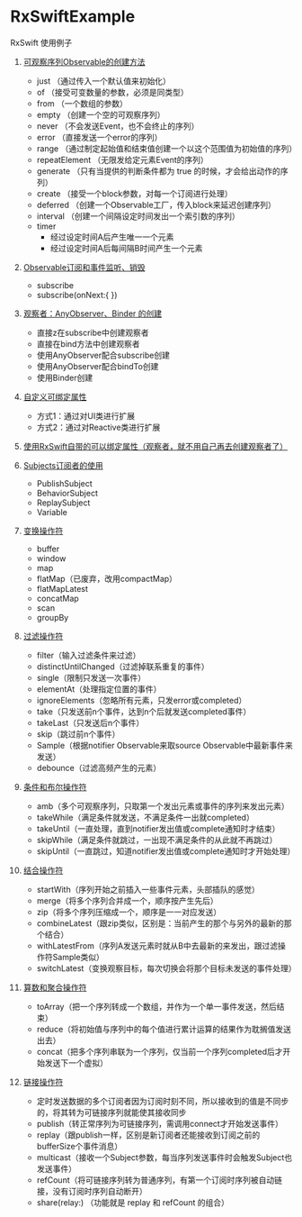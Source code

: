 # RxSwiftExample
RxSwift 使用例子

1. [可观察序列Observable的创建方法](https://github.com/Lorwy/RxSwiftExample/blob/master/RxSwift01/RxSwift01/RxSwift_%E5%8F%AF%E8%A7%82%E5%AF%9F%E5%BA%8F%E5%88%97Obervable%E7%9A%84%E5%88%9B%E5%BB%BA.playground/Contents.swift)
   - just （通过传入一个默认值来初始化）
   - of （接受可变数量的参数，必须是同类型）
   - from （一个数组的参数）
   - empty （创建一个空的可观察序列）
   - never （不会发送Event，也不会终止的序列）
   - error （直接发送一个error的序列）
   - range （通过制定起始值和结束值创建一个以这个范围值为初始值的序列）
   - repeatElement （无限发给定元素Event的序列）
   - generate （只有当提供的判断条件都为 true 的时候，才会给出动作的序列）
   - create （接受一个block参数，对每一个订阅进行处理）
   - deferred （创建一个Observable工厂，传入block来延迟创建序列）
   - interval （创建一个间隔设定时间发出一个索引数的序列）
   - timer 
      - 经过设定时间A后产生唯一一个元素
      - 经过设定时间A后每间隔B时间产生一个元素

2. [Observable订阅和事件监听、销毁](https://github.com/Lorwy/RxSwiftExample/blob/master/RxSwift01/RxSwift01/RxSwfit_Observable.playground/Contents.swift)
   - subscribe
   - subscribe(onNext:{ })

3. [观察者：AnyObserver、Binder 的创建](https://github.com/Lorwy/RxSwiftExample/blob/master/RxSwift01/RxSwift01/RxSwift_Observer.playground/Contents.swift)
   - 直接z在subscribe中创建观察者
   - 直接在bind方法中创建观察者
   - 使用AnyObserver配合subscribe创建
   - 使用AnyObserver配合bindTo创建
   - 使用Binder创建

4. [自定义可绑定属性](https://github.com/Lorwy/RxSwiftExample/blob/master/RxSwift01/RxSwift01/ViewController1.swift)
   - 方式1：通过对UI类进行扩展
   - 方式2：通过对Reactive类进行扩展

5. [使用RxSwift自带的可以绑定属性（观察者，就不用自己再去创建观察者了）](https://github.com/Lorwy/RxSwiftExample/blob/master/RxSwift01/RxSwift01/ViewController1.swift)

6. [Subjects订阅者的使用](https://github.com/Lorwy/RxSwiftExample/blob/master/RxSwift01/RxSwift01/RxSwift_Subjects.playground/Contents.swift)
   - PublishSubject
   - BehaviorSubject
   - ReplaySubject
   - Variable

7. [变换操作符](https://github.com/Lorwy/RxSwiftExample/blob/master/RxSwift01/RxSwift01/RxSwift_%E5%8F%98%E6%8D%A2%E6%93%8D%E4%BD%9C%E7%AC%A6.playground/Contents.swift)
   - buffer
   - window
   - map
   - flatMap（已废弃，改用compactMap）
   - flatMapLatest
   - concatMap
   - scan
   - groupBy

8. [过滤操作符](https://github.com/Lorwy/RxSwiftExample/blob/master/RxSwift01/RxSwift01/RxSwift_%E8%BF%87%E6%BB%A4%E6%93%8D%E4%BD%9C%E7%AC%A6.playground/Contents.swift)
   - filter（输入过滤条件来过滤）
   - distinctUntilChanged（过滤掉联系重复的事件）
   - single（限制只发送一次事件）
   - elementAt（处理指定位置的事件）
   - ignoreElements（忽略所有元素，只发error或completed）
   - take（只发送前n个事件，达到n个后就发送completed事件）
   - takeLast（只发送后n个事件）
   - skip（跳过前n个事件）
   - Sample（根据notifier Observable来取source Observable中最新事件来发送）
   - debounce（过滤高频产生的元素）

9. [条件和布尔操作符](https://github.com/Lorwy/RxSwiftExample/blob/master/RxSwift01/RxSwift01/RxSwift_%E6%9D%A1%E4%BB%B6%E5%92%8C%E5%B8%83%E5%B0%94%E6%93%8D%E4%BD%9C%E7%AC%A6.playground/Contents.swift)
   - amb（多个可观察序列，只取第一个发出元素或事件的序列来发出元素）
   - takeWhile（满足条件就发送，不满足条件一出就completed）
   - takeUntil（一直处理，直到notifier发出值或complete通知时才结束）
   - skipWhile（满足条件就跳过，一出现不满足条件的从此就不再跳过）
   - skipUntil（一直跳过，知道notifier发出值或complete通知时才开始处理）

10. [结合操作符](https://github.com/Lorwy/RxSwiftExample/blob/master/RxSwift01/RxSwift01/RxSwift_%E7%BB%93%E5%90%88%E6%93%8D%E4%BD%9C%E7%AC%A6.playground/Contents.swift)
    - startWith（序列开始之前插入一些事件元素，头部插队的感觉）
    - merge（将多个序列合并成一个，顺序按产生先后）
    - zip（将多个序列压缩成一个，顺序是一一对应发送）
    - combineLatest（跟zip类似，区别是：当前产生的那个与另外的最新的那个结合）
    - withLatestFrom（序列A发送元素时就从B中去最新的来发出，跟过滤操作符Sample类似）
    - switchLatest（变换观察目标，每次切换会将那个目标未发送的事件处理）

11. [算数和聚合操作符](https://github.com/Lorwy/RxSwiftExample/blob/master/RxSwift01/RxSwift01/RxSwift_%E7%AE%97%E6%95%B0%E5%92%8C%E8%81%9A%E5%90%88%E6%93%8D%E4%BD%9C%E7%AC%A6.playground/Contents.swift)
    - toArray（把一个序列转成一个数组，并作为一个单一事件发送，然后结束）
    - reduce（将初始值与序列中的每个值进行累计运算的结果作为耽搁值发送出去）
    - concat（把多个序列串联为一个序列，仅当前一个序列completed后才开始发送下一个虚拟）
12. [链接操作符](https://github.com/Lorwy/RxSwiftExample/blob/master/RxSwift01/RxSwift01/ViewController2.swift)
    -  定时发送数据的多个订阅者因为订阅时刻不同，所以接收到的值是不同步的，将其转为可链接序列就能使其接收同步
    - publish（转正常序列为可链接序列，需调用connect才开始发送事件）
    - replay（跟publish一样，区别是新订阅者还能接收到订阅之前的bufferSize个事件消息）
    - multicast（接收一个Subject参数，每当序列发送事件时会触发Subject也发送事件）
    - refCount（将可链接序列转为普通序列，有第一个订阅时序列被自动链接，没有订阅时序列自动断开）
    - share(relay:) （功能就是 replay 和 refCount 的组合）
